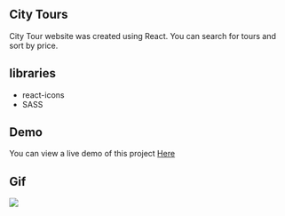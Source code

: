 ## City Tours
City Tour website was created using React. You can search for tours and sort by price.

## libraries
- react-icons
- SASS

## Demo
You can view a live demo of this project [Here](https://city-tours-react777.netlify.app/)


## Gif

![](/public/img/tour.gif)